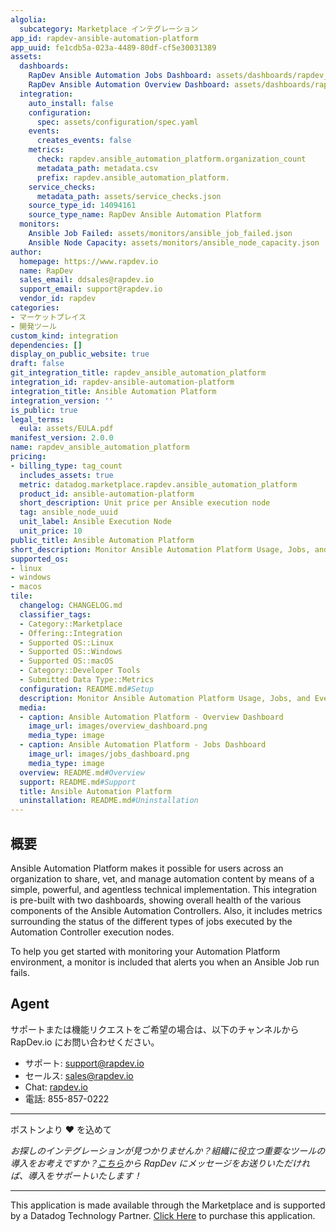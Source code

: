 ```yaml
---
algolia:
  subcategory: Marketplace インテグレーション
app_id: rapdev-ansible-automation-platform
app_uuid: fe1cdb5a-023a-4489-80df-cf5e30031389
assets:
  dashboards:
    RapDev Ansible Automation Jobs Dashboard: assets/dashboards/rapdev_ansible_automation_jobs_dashboard.json
    RapDev Ansible Automation Overview Dashboard: assets/dashboards/rapdev_ansible_automation_overview_dashboard.json
  integration:
    auto_install: false
    configuration:
      spec: assets/configuration/spec.yaml
    events:
      creates_events: false
    metrics:
      check: rapdev.ansible_automation_platform.organization_count
      metadata_path: metadata.csv
      prefix: rapdev.ansible_automation_platform.
    service_checks:
      metadata_path: assets/service_checks.json
    source_type_id: 14094161
    source_type_name: RapDev Ansible Automation Platform
  monitors:
    Ansible Job Failed: assets/monitors/ansible_job_failed.json
    Ansible Node Capacity: assets/monitors/ansible_node_capacity.json
author:
  homepage: https://www.rapdev.io
  name: RapDev
  sales_email: ddsales@rapdev.io
  support_email: support@rapdev.io
  vendor_id: rapdev
categories:
- マーケットプレイス
- 開発ツール
custom_kind: integration
dependencies: []
display_on_public_website: true
draft: false
git_integration_title: rapdev_ansible_automation_platform
integration_id: rapdev-ansible-automation-platform
integration_title: Ansible Automation Platform
integration_version: ''
is_public: true
legal_terms:
  eula: assets/EULA.pdf
manifest_version: 2.0.0
name: rapdev_ansible_automation_platform
pricing:
- billing_type: tag_count
  includes_assets: true
  metric: datadog.marketplace.rapdev.ansible_automation_platform
  product_id: ansible-automation-platform
  short_description: Unit price per Ansible execution node
  tag: ansible_node_uuid
  unit_label: Ansible Execution Node
  unit_price: 10
public_title: Ansible Automation Platform
short_description: Monitor Ansible Automation Platform Usage, Jobs, and Events
supported_os:
- linux
- windows
- macos
tile:
  changelog: CHANGELOG.md
  classifier_tags:
  - Category::Marketplace
  - Offering::Integration
  - Supported OS::Linux
  - Supported OS::Windows
  - Supported OS::macOS
  - Category::Developer Tools
  - Submitted Data Type::Metrics
  configuration: README.md#Setup
  description: Monitor Ansible Automation Platform Usage, Jobs, and Events
  media:
  - caption: Ansible Automation Platform - Overview Dashboard
    image_url: images/overview_dashboard.png
    media_type: image
  - caption: Ansible Automation Platform - Jobs Dashboard
    image_url: images/jobs_dashboard.png
    media_type: image
  overview: README.md#Overview
  support: README.md#Support
  title: Ansible Automation Platform
  uninstallation: README.md#Uninstallation
---
```


<!--  SOURCED FROM https://github.com/DataDog/marketplace -->


## 概要

Ansible Automation Platform makes it possible for users across an organization to share, vet, and manage automation content by means of a simple, powerful, and agentless technical implementation. This integration is pre-built with two dashboards, showing overall health of the various components of the Ansible Automation Controllers. Also, it includes metrics surrounding the status of the different types of jobs executed by the Automation Controller execution nodes. 

To help you get started with monitoring your Automation Platform environment, a monitor is included that alerts you when an Ansible Job run fails.


## Agent
サポートまたは機能リクエストをご希望の場合は、以下のチャンネルから RapDev.io にお問い合わせください。

- サポート: [support@rapdev.io][6]
- セールス: sales@rapdev.io
- Chat: [rapdev.io][7]
- 電話: 855-857-0222

---
ボストンより ❤️ を込めて

*お探しのインテグレーションが見つかりませんか？組織に役立つ重要なツールの導入をお考えですか？[こちら][6]から RapDev にメッセージをお送りいただければ、導入をサポートいたします！*

[1]: https://docs.datadoghq.com/ja/agent/kubernetes/integrations/
[2]: https://docs.ansible.com/automation-controller/4.0.0/html/quickstart/create_user.html
[3]: https://docs.datadoghq.com/ja/agent/guide/agent-commands/#start-stop-and-restart-the-agent
[4]: https://docs.datadoghq.com/ja/agent/guide/agent-commands/#agent-status-and-information
[5]: https://docs.datadoghq.com/ja/agent/guide/agent-commands/?tab=agentv6v7#restart-the-agent
[6]: mailto:support@rapdev.io
[7]: https://www.rapdev.io/#Get-in-touch
[8]: mailto:sales@rapdev.io

---
This application is made available through the Marketplace and is supported by a Datadog Technology Partner. <a href="https://app.datadoghq.com/marketplace/app/rapdev-ansible-automation-platform" target="_blank">Click Here</a> to purchase this application.